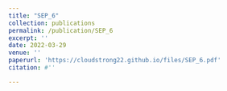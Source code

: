 ```yaml
---
title: "SEP_6"
collection: publications
permalink: /publication/SEP_6
excerpt: ''
date: 2022-03-29
venue: ''
paperurl: 'https://cloudstrong22.github.io/files/SEP_6.pdf'
citation: #''

---
```


[Download paper here]: (https://cloudstrong22.github.io/files/SEP_6.pdf)
